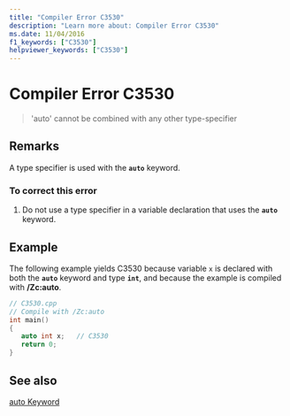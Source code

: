 ```yaml
---
title: "Compiler Error C3530"
description: "Learn more about: Compiler Error C3530"
ms.date: 11/04/2016
f1_keywords: ["C3530"]
helpviewer_keywords: ["C3530"]
---
```

# Compiler Error C3530

> 'auto' cannot be combined with any other type-specifier

## Remarks

A type specifier is used with the **`auto`** keyword.

### To correct this error

1. Do not use a type specifier in a variable declaration that uses the **`auto`** keyword.

## Example

The following example yields C3530 because variable `x` is declared with both the **`auto`** keyword and type **`int`**, and because the example is compiled with **/Zc:auto**.

```cpp
// C3530.cpp
// Compile with /Zc:auto
int main()
{
   auto int x;   // C3530
   return 0;
}
```

## See also

[auto Keyword](../../cpp/auto-cpp.md)
